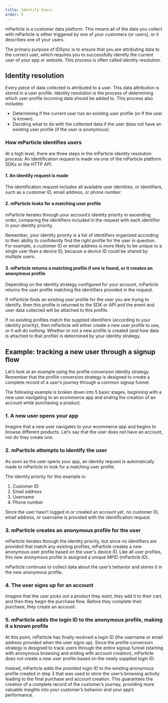 ```yaml
---
title: Identify Users
order: 5
---
```


mParticle is a customer data platform. This means all of the data you collect with mParticle is either triggered by one of your customers (or users), or it describes one of your users.

The primary purpose of IDSync is to ensure that you are attributing data to the correct user, which requires you to successfully identify the current user of your app or website. This process is often called identity resolution.

## Identity resolution

Every piece of data collected is attributed to a user. This data attribution is stored in a user profile. Identity resolution is the process of determining which user profile incoming data should be added to. This process also includes:

* Determining if the current user has an existing user profile (or if the user is known).
* Deciding what to do with the collected data if the user does not have an existing user profile (if the user is anonymous).

### How mParticle identifies users

At a high level, there are three steps in the mParticle identity resolution process:
An identification request is made via one of the mParticle platform SDKs or the HTTP API.

#### 1. An identify request is made

The identification request includes all available user identities, or identifiers, such as a customer ID, email address, or phone number.

#### 2. mParticle looks for a matching user profile

mParticle iterates through your account’s identity priority in ascending order, comparing the identifiers included in the request with each identifier in your identity priority. 

Remember, your identity priority is a list of identifiers organized according to their ability to confidently find the right profile for the user in question. For example, a customer ID or email address is more likely to be unique to a single user than a device ID, because a device ID could be shared by multiple users. 

#### 3. mParticle returns a matching profile if one is found, or it creates an anonymous profile

Depending on the identity strategy configured for your account, mParticle returns the user profile matching the identifiers provided in the request.

If mParticle finds an existing user profile for the user you are trying to identify, then this profile is returned to the SDK or API and the event and user data collected will be attached to this profile.

If no existing profiles match the supplied identifiers (according to your identity priority), then mParticle will either create a new user profile to use, or it will do nothing. Whether or not a new profile is created (and how data is attached to that profile) is determined by your identity strategy.

## Example: tracking a new user through a signup flow

Let’s look at an example using the profile conversion identity strategy. Remember that the profile conversion strategy is designed to create a complete record of a user’s journey through a common signup funnel.

The following example is broken down into 5 basic stages, beginning with a new user navigating to an ecommerce app and ending the creation of an account while purchasing a product.

### 1. A new user opens your app

Imagine that a new user navigates to your ecommerce app and begins to browse different products. Let’s say that the user does not have an account, nor do they create one.

### 2. mParticle attempts to identify the user

As soon as the user opens your app, an identity request is automatically made to mParticle to look for a matching user profile.

The identity priority for this example is:

1. Customer ID
2. Email address
3. Username
4. Phone number

Since the user hasn’t logged in or created an account yet, no customer ID, email address, or username is provided with the identification request.

### 3. mParticle creates an anonymous profile for the user

mParticle iterates through the identity priority, but since no identifiers are provided that match any existing profiles, mParticle creates a new anonymous user profile based on the user's device ID. Like all user profiles, this new anonymous profile is assigned a unique MPID (mParticle ID).

mParticle continues to collect data about the user’s behavior and stores it in the new anonymous profile.

### 4. The user signs up for an account

Imagine that the user picks out a product they want, they add it to their cart, and then they begin the purchase flow. Before they complete their purchase, they create an account.

### 5. mParticle adds the login ID to the anonymous profile, making it a known profile

At this point, mParticle has finally received a login ID (the username or email address provided when the user signs up). Since the profile conversion strategy is designed to track users through the entire signup funnel (starting with anonymous browsing and ending with account creation), mParticle does not create a new user profile based on the newly supplied login ID.

Instead, mParticle adds the provided login ID to the existing anonymous profile created in step 3 that was used to store the user’s browsing activity leading to the final purchase and account creation. This guarantees the creation of a complete record of the customer’s journey, providing more valuable insights into your customer’s behavior and your app’s performance.